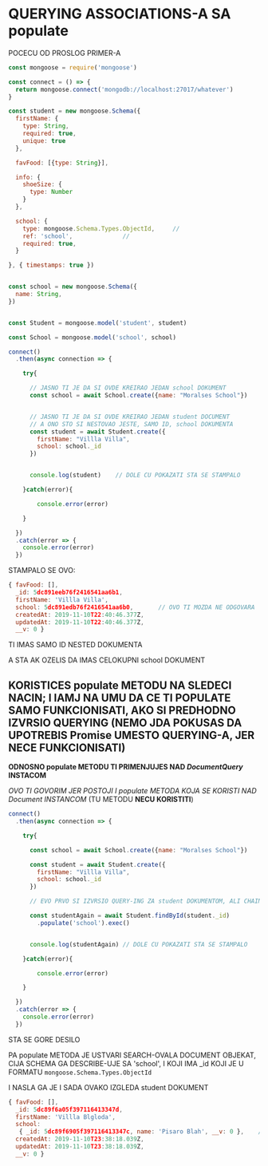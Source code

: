 # QUERYING ASSOCIATIONS-A SA populate

POCECU OD PROSLOG PRIMER-A

```javascript
const mongoose = require('mongoose')

const connect = () => {
  return mongoose.connect('mongodb://localhost:27017/whatever')
}

const student = new mongoose.Schema({
  firstName: {
    type: String,
    required: true,
    unique: true
  },

  favFood: [{type: String}],

  info: {
    shoeSize: {
      type: Number
    }
  },

  school: {
    type: mongoose.Schema.Types.ObjectId,     //
    ref: 'school',              //
    required: true,
  }

}, { timestamps: true })


const school = new mongoose.Schema({
  name: String,
})


const Student = mongoose.model('student', student)

const School = mongoose.model('school', school)

connect()
  .then(async connection => {

    try{

      // JASNO TI JE DA SI OVDE KREIRAO JEDAN school DOKUMENT
      const school = await School.create({name: "Moralses School"})


      // JASNO TI JE DA SI OVDE KREIRAO JEDAN student DOCUMENT
      // A ONO STO SI NESTOVAO JESTE, SAMO ID, school DOKUMENTA
      const student = await Student.create({
        firstName: "Villla Villa",
        school: school._id
      })


      console.log(student)    // DOLE CU POKAZATI STA SE STAMPALO

    }catch(error){

        console.error(error)

    }

  })
  .catch(error => {
    console.error(error)
  })
```

STAMPALO SE OVO:

```javascript
{ favFood: [],
  _id: 5dc891eeb76f2416541aa6b1,
  firstName: 'Villla Villa',
  school: 5dc891edb76f2416541aa6b0,       // OVO TI MOZDA NE ODGOVARA
  createdAt: 2019-11-10T22:40:46.377Z,
  updatedAt: 2019-11-10T22:40:46.377Z,
  __v: 0 }
```

TI IMAS SAMO ID NESTED DOKUMENTA

A STA AK OZELIS DA IMAS CELOKUPNI school DOKUMENT

## KORISTICES **populate** METODU NA SLEDECI NACIN; I IAMJ NA UMU DA CE TI POPULATE SAMO FUNKCIONISATI, AKO SI PREDHODNO IZVRSIO QUERYING (NEMO JDA POKUSAS DA UPOTREBIS Promise UMESTO QUERYING-A, JER NECE FUNKCIONISATI)

**ODNOSNO populate METODU TI PRIMENJUJES NAD *DocumentQuery* INSTACOM**

*OVO TI GOVORIM JER POSTOJI I populate METODA KOJA SE KORISTI NAD Document INSTANCOM* (TU METODU **NECU KORISTITI**)

```javascript
connect()
  .then(async connection => {

    try{

      const school = await School.create({name: "Moralses School"})

      const student = await Student.create({
        firstName: "Villla Villa",
        school: school._id
      })

      // EVO PRVO SI IZVRSIO QUERY-ING ZA student DOKUMENTOM, ALI CHAIN-OVAO SI I populate

      const studentAgain = await Student.findById(student._id)
        .populate('school').exec()


      console.log(studentAgain) // DOLE CU POKAZATI STA SE STAMPALO

    }catch(error){

        console.error(error)

    }

  })
  .catch(error => {
    console.error(error)
  })
```

STA SE GORE DESILO

PA populate METODA JE USTVARI SEARCH-OVALA DOCUMENT OBJEKAT, CIJA SCHEMA GA DESCRIBE-UJE SA 'school', I KOJI IMA _id KOJI JE U FORMATU `mongoose.Schema.Types.ObjectId`

I NASLA GA JE I SADA OVAKO IZGLEDA student DOKUMENT

```javascript
{ favFood: [],
  _id: 5dc89f6a05f397116413347d,
  firstName: 'Villla Blgloda',
  school:
   { _id: 5dc89f6905f397116413347c, name: 'Pisaro Blah', __v: 0 },    //    EVO GA schoo lDOKUMENT SA 'SVI MSADRZAJEM'
  createdAt: 2019-11-10T23:38:18.039Z,
  updatedAt: 2019-11-10T23:38:18.039Z,
  __v: 0 }
```

